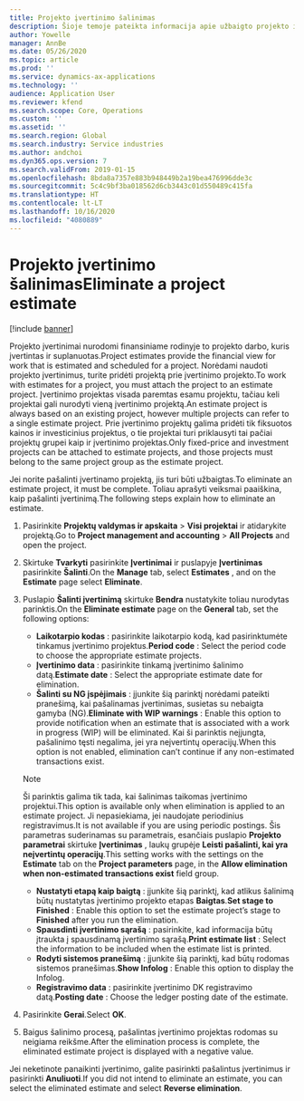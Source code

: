 ```yaml
---
title: Projekto įvertinimo šalinimas
description: Šioje temoje pateikta informacija apie užbaigto projekto įvertinimo pašalinimą.
author: Yowelle
manager: AnnBe
ms.date: 05/26/2020
ms.topic: article
ms.prod: ''
ms.service: dynamics-ax-applications
ms.technology: ''
audience: Application User
ms.reviewer: kfend
ms.search.scope: Core, Operations
ms.custom: ''
ms.assetid: ''
ms.search.region: Global
ms.search.industry: Service industries
ms.author: andchoi
ms.dyn365.ops.version: 7
ms.search.validFrom: 2019-01-15
ms.openlocfilehash: 8bda8a7357e883b948449b2a19bea476996dde3c
ms.sourcegitcommit: 5c4c9bf3ba018562d6cb3443c01d550489c415fa
ms.translationtype: HT
ms.contentlocale: lt-LT
ms.lasthandoff: 10/16/2020
ms.locfileid: "4080889"
---
```

# <a name="eliminate-a-project-estimate"></a><span data-ttu-id="bd936-103">Projekto įvertinimo šalinimas</span><span class="sxs-lookup"><span data-stu-id="bd936-103">Eliminate a project estimate</span></span>

[!include [banner](../includes/banner.md)]

<span data-ttu-id="bd936-104">Projekto įvertinimai nurodomi finansiniame rodinyje to projekto darbo, kuris įvertintas ir suplanuotas.</span><span class="sxs-lookup"><span data-stu-id="bd936-104">Project estimates provide the financial view for work that is estimated and scheduled for a project.</span></span> <span data-ttu-id="bd936-105">Norėdami naudoti projekto įvertinimus, turite pridėti projektą prie įvertinimo projekto.</span><span class="sxs-lookup"><span data-stu-id="bd936-105">To work with estimates for a project, you must attach the project to an estimate project.</span></span> <span data-ttu-id="bd936-106">Įvertinimo projektas visada paremtas esamu projektu, tačiau keli projektai gali nurodyti vieną įvertinimo projektą.</span><span class="sxs-lookup"><span data-stu-id="bd936-106">An estimate project is always based on an existing project, however multiple projects can refer to a single estimate project.</span></span> <span data-ttu-id="bd936-107">Prie įvertinimo projektų galima pridėti tik fiksuotos kainos ir investicinius projektus, o tie projektai turi priklausyti tai pačiai projektų grupei kaip ir įvertinimo projektas.</span><span class="sxs-lookup"><span data-stu-id="bd936-107">Only fixed-price and investment projects can be attached to estimate projects, and those projects must belong to the same project group as the estimate project.</span></span>

<span data-ttu-id="bd936-108">Jei norite pašalinti įvertinamo projektą, jis turi būti užbaigtas.</span><span class="sxs-lookup"><span data-stu-id="bd936-108">To eliminate an estimate project, it must be complete.</span></span> <span data-ttu-id="bd936-109">Toliau aprašyti veiksmai paaiškina, kaip pašalinti įvertinimą.</span><span class="sxs-lookup"><span data-stu-id="bd936-109">The following steps explain how to eliminate an estimate.</span></span>

1. <span data-ttu-id="bd936-110">Pasirinkite **Projektų valdymas ir apskaita** > **Visi projektai** ir atidarykite projektą.</span><span class="sxs-lookup"><span data-stu-id="bd936-110">Go to **Project management and accounting** > **All Projects** and open the project.</span></span> 
2. <span data-ttu-id="bd936-111">Skirtuke **Tvarkyti** pasirinkite **Įvertinimai** ir puslapyje **Įvertinimas** pasirinkite **Šalinti**.</span><span class="sxs-lookup"><span data-stu-id="bd936-111">On the **Manage** tab, select **Estimates** , and on the **Estimate** page select **Eliminate**.</span></span>
3. <span data-ttu-id="bd936-112">Puslapio **Šalinti įvertinimą** skirtuke **Bendra** nustatykite toliau nurodytas parinktis.</span><span class="sxs-lookup"><span data-stu-id="bd936-112">On the **Eliminate estimate** page on the **General** tab, set the following options:</span></span>

   - <span data-ttu-id="bd936-113">**Laikotarpio kodas** : pasirinkite laikotarpio kodą, kad pasirinktumėte tinkamus įvertinimo projektus.</span><span class="sxs-lookup"><span data-stu-id="bd936-113">**Period code** : Select the period code to choose the appropriate estimate projects.</span></span> 
   - <span data-ttu-id="bd936-114">**Įvertinimo data** : pasirinkite tinkamą įvertinimo šalinimo datą.</span><span class="sxs-lookup"><span data-stu-id="bd936-114">**Estimate date** : Select the appropriate estimate date for elimination.</span></span>
   - <span data-ttu-id="bd936-115">**Šalinti su NG įspėjimais** : įjunkite šią parinktį norėdami pateikti pranešimą, kai pašalinamas įvertinimas, susietas su nebaigta gamyba (NG).</span><span class="sxs-lookup"><span data-stu-id="bd936-115">**Eliminate with WIP warnings** : Enable this option to provide notification when an estimate that is associated with a work in progress (WIP) will be eliminated.</span></span> <span data-ttu-id="bd936-116">Kai ši parinktis neįjungta, pašalinimo tęsti negalima, jei yra neįvertintų operacijų.</span><span class="sxs-lookup"><span data-stu-id="bd936-116">When this option is not enabled, elimination can’t continue if any non-estimated transactions exist.</span></span> 
   > [!NOTE]
   > <span data-ttu-id="bd936-117">Ši parinktis galima tik tada, kai šalinimas taikomas įvertinimo projektui.</span><span class="sxs-lookup"><span data-stu-id="bd936-117">This option is available only when elimination is applied to an estimate project.</span></span> <span data-ttu-id="bd936-118">Ji nepasiekiama, jei naudojate periodinius registravimus.</span><span class="sxs-lookup"><span data-stu-id="bd936-118">It is not available if you are using periodic postings.</span></span> <span data-ttu-id="bd936-119">Šis parametras suderinamas su parametrais, esančiais puslapio **Projekto parametrai** skirtuke **Įvertinimas** , laukų grupėje **Leisti pašalinti, kai yra neįvertintų operacijų**.</span><span class="sxs-lookup"><span data-stu-id="bd936-119">This setting works with the settings on the **Estimate** tab on the **Project parameters** page, in the **Allow elimination when non-estimated transactions exist** field group.</span></span>
   - <span data-ttu-id="bd936-120">**Nustatyti etapą kaip baigtą** : įjunkite šią parinktį, kad atlikus šalinimą būtų nustatytas įvertinimo projekto etapas **Baigtas**.</span><span class="sxs-lookup"><span data-stu-id="bd936-120">**Set stage to Finished** : Enable this option to set the estimate project’s stage to **Finished** after you run the elimination.</span></span>
   - <span data-ttu-id="bd936-121">**Spausdinti įvertinimo sąrašą** : pasirinkite, kad informacija būtų įtraukta į spausdinamą įvertinimo sąrašą.</span><span class="sxs-lookup"><span data-stu-id="bd936-121">**Print estimate list** : Select the information to be included when the estimate list is printed.</span></span>
   - <span data-ttu-id="bd936-122">**Rodyti sistemos pranešimą** : įjunkite šią parinktį, kad būtų rodomas sistemos pranešimas.</span><span class="sxs-lookup"><span data-stu-id="bd936-122">**Show Infolog** : Enable this option to display the Infolog.</span></span>
   - <span data-ttu-id="bd936-123">**Registravimo data** : pasirinkite įvertinimo DK registravimo datą.</span><span class="sxs-lookup"><span data-stu-id="bd936-123">**Posting date** : Choose the ledger posting date of the estimate.</span></span>

4.  <span data-ttu-id="bd936-124">Pasirinkite **Gerai**.</span><span class="sxs-lookup"><span data-stu-id="bd936-124">Select **OK**.</span></span>
5. <span data-ttu-id="bd936-125">Baigus šalinimo procesą, pašalintas įvertinimo projektas rodomas su neigiama reikšme.</span><span class="sxs-lookup"><span data-stu-id="bd936-125">After the elimination process is complete, the eliminated estimate project is displayed with a negative value.</span></span> 

<span data-ttu-id="bd936-126">Jei neketinote panaikinti įvertinimo, galite pasirinkti pašalintus įvertinimus ir pasirinkti **Anuliuoti**.</span><span class="sxs-lookup"><span data-stu-id="bd936-126">If you did not intend to eliminate an estimate, you can select the eliminated estimate and select **Reverse elimination**.</span></span>   
